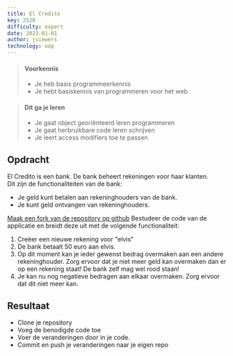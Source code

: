 ```yaml
---
title: El Credito
key: 2520
difficulty: expert
date: 2023-01-01
author: jsiewers
technology: oop
---
```


> #### Voorkennis
> * Je heb basis programmeerkennis
> * Je hebt basiskennis van programmeren voor het web

> #### Dit ga je leren
> * Je gaat object georiënteerd leren programmeren
> * Je gaat herbruikbare code leren schrijven
> * Je leert access modifiers toe te passen

## Opdracht
El Credito is een bank. De bank beheert rekeningen voor haar klanten.  
Dit zijn de functionaliteiten van de bank:
* Je geld kunt betalen aan rekeninghouders van de bank. 
* Je kunt geld ontvangen van rekeninghouders. 

[Maak een fork van de repository op github](https://github.com/DeltionICT/elcredito/fork)
Bestudeer de code van de applicatie en breidt deze uit met de volgende functionaliteit:
1. Creëer een nieuwe rekening voor "elvis"
2. De bank betaalt 50 euro aan elvis.
3. Op dit moment kan je ieder gewenst bedrag overmaken aan een andere rekeninghouder. Zorg ervoor dat je niet meer geld kan overmaken dan er op een rekening staat! De bank zelf mag wel rood staan!
4. Je kan nu nog negatieve bedragen aan elkaar overmaken. Zorg ervoor dat dit niet meer kan.

## Resultaat
* Clone je repository
* Voeg de benodigde code toe
* Voer de veranderingen door in je code.
* Commit en push je veranderingen naar je eigen repo 




